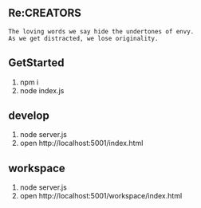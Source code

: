 ## Re:CREATORS
```
The loving words we say hide the undertones of envy.
As we get distracted, we lose originality.
```

## GetStarted
1. npm i
2. node index.js

## develop
1. node server.js
2. open http://localhost:5001/index.html

## workspace
1. node server.js
2. open http://localhost:5001/workspace/index.html
